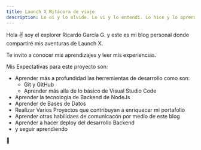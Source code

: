 ```yaml
---
title: Launch X Bitácora de viaje
description: Lo oí y lo olvide. Lo vi y lo entendí. Lo hice y lo aprendí
---
```


Hola ✌️  soy el explorer Ricardo García G. y este es mi blog personal donde compartiré mis aventuras de Launch X.

Te invito a conocer mis aprendizajes y leer mis experiencias.

Mis Expectativas para este proyecto son:

- Aprender más a profundidad las herremientas de desarrollo como son:  
  - Git y GitHub
  - Aprender más alla de lo básico de Visual Studio Code
- Aprender la tecnología de Backend de NodeJs
- Aprender de Bases de Datos
- Realizar Varios Proyectos que contribuyan a enriquecer mi portafolio
- Aprender otras habilidaes de comunicacón por medio de este blog
- Aprender a hacer deploy del desarrollo Backend
- y seguir aprendiendo

🚀
